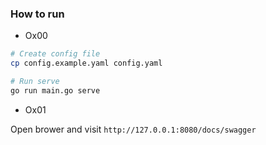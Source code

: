 ### How to run

- Ox00

```bash
# Create config file
cp config.example.yaml config.yaml

# Run serve
go run main.go serve
```

- Ox01

Open brower and visit `http://127.0.0.1:8080/docs/swagger`
